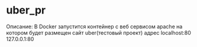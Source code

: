 # uber_pr
Описание:
В Docker запустится контейнер с веб сервисом apache на котором будет размещен сайт uber(тестовый проект)
адрес localhost:80 127.0.0.1:80
